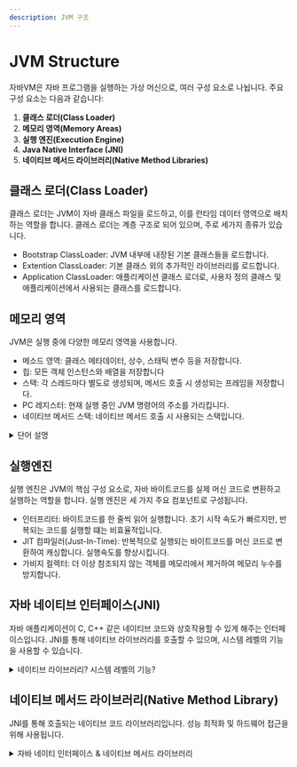 ```yaml
---
description: JVM 구조
---
```


# JVM Structure

자바VM은 자바 프로그램을 실행하는 가상 머신으로, 여러 구성 요소로 나뉩니다. 주요 구성 요소는 다음과 같습니다:

1. **클래스 로더(Class Loader)**
2. **메모리 영역(Memory Areas)**
3. **실행 엔진(Execution Engine)**
4. **Java Native Interface (JNI)**
5. **네이티브 메서드 라이브러리(Native Method Libraries)**



## 클래스 로더(Class Loader)

클래스 로더는 JVM이 자바 클래스 파일을 로드하고, 이를 런타임 데이터 영역으로 배치하는 역할을 합니다. 클래스 로더는 계층 구조로 되어 있으며, 주로 세가지 종류가 있습니다.

* Bootstrap ClassLoader: JVM 내부에 내장된 기본 클래스들을 로드합니다.
* Extention ClassLoader: 기본 클래스 외의 추가적인 라이브러리를 로드합니다.
* Application ClassLoader: 애플리케이션 클래스 로더로, 사용자 정의 클래스 및 애플리케이션에서 사용되는 클래스를 로드합니다.



## 메모리 영역

JVM은 실행 중에 다양한 메모리 영역을 사용합니다.

* 메소드 영역: 클래스 메타데이터, 상수, 스태틱 변수 등을 저장합니다.
* 힙: 모든 객체 인스턴스와 배열을 저장합니다
* 스택: 각 스레드마다 별도로 생성되며, 메서드 호출 시 생성되는 프레임을 저장합니다.
* PC 레지스터: 현재 실행 중인 JVM 명령어의 주소를 가리킵니다.
* 네이티브 메서드 스택: 네이티브 메서드 호출 시 사용되는 스택입니다.

<details>

<summary> 단어 설명</summary>

#### 메소드 영역(Method Area)

* **클래스 메타데이터(Class Metadata)**: 클래스에 대한 정보를 포함합니다. 예를 들어, 클래스 이름, 부모 클래스, 메서드 및 필드 정보 등이 있습니다.
* **상수(Constant)**: 프로그램 내에서 변하지 않는 값을 의미합니다. 예를 들어, `final` 키워드로 선언된 변수나 리터럴(literals)이 있습니다.
* **스태틱 변수(Static Variable)**: 클래스 수준에서 선언된 변수로, 모든 인스턴스가 공유합니다. `static` 키워드로 선언됩니다.

#### 힙(Heap)

* **객체 인스턴스(Object Instance)**: 클래스를 통해 생성된 실제 데이터 구조입니다. 예를 들어, `new` 키워드를 사용해 생성된 객체입니다.
* **배열(Array)**: 동일한 타입의 데이터가 연속적으로 저장된 자료 구조입니다. 예를 들어, `int[] arr = new int[10];`와 같은 선언이 있습니다.

#### 스택(Stack)

* **스레드(Thread)**: 프로그램의 실행 단위를 의미합니다. 자바에서는 멀티스레딩을 통해 여러 작업을 동시에 실행할 수 있습니다.
* **메서드 호출(Method Call)**: 프로그램이 메서드를 실행하는 것을 의미합니다. 예를 들어, `object.methodName();`처럼 메서드를 호출합니다.
* **프레임(Frame)**: 메서드 호출 시 생성되는 데이터 구조로, 지역 변수, 파라미터, 반환 주소 등이 포함됩니다.

#### PC 레지스터(Program Counter Register)

* **JVM 명령어(JVM Instruction)**: 자바 바이트코드로 작성된 명령어입니다. JVM이 실행할 수 있는 최소 단위의 코드입니다.
* **주소(Address)**: 메모리의 특정 위치를 가리키는 값입니다. PC 레지스터는 현재 실행 중인 명령어의 위치를 가리킵니다.

#### 네이티브 메서드 스택(Native Method Stack)

* **네이티브 메서드(Native Method)**: 자바가 아닌 다른 프로그래밍 언어(C, C++ 등)로 작성된 메서드입니다. JNI(Java Native Interface)를 통해 호출됩니다.
* **스택(Stack)**: 데이터 구조의 하나로, LIFO(Last In First Out) 원칙에 따라 데이터를 저장하고 제거합니다. 네이티브 메서드 호출 시에도 스택을 사용합니다.

</details>



## 실행엔진

실행 엔진은 JVM의 핵심 구성 요소로, 자바 바이트코드를 실제 머신 코드로 변환하고 실행하는 역할을 합니다. 실행 엔진은 세 가지 주요 컴포넌트로 구성됩니다.

* 인터프리터: 바이트코드를 한 줄씩 읽어 실행합니다. 초기 시작 속도가 빠르지만, 반복되는 코드를 실행할 떄는 비효율적입니다.
* JIT 컴파일러(Just-In-Time): 반복적으로 실행되는 바이트코드를 머신 코드로 변환하여 캐싱합니다. 실행속도를 향상시킵니다.
* 가비지 컬렉터: 더 이상 참조되지 않는 객체를 메모리에서 제거하여 메모리 누수를 방지합니다.



## 자바 네이티브 인터페이스(JNI)

자바 애플리케이션이 C, C++ 같은 네이티브 코드와 상호작용할 수 있게 해주는 인터페이스입니다. JNI를 통해 네이티브 라이브러리를 호출할 수 있으며, 시스템 레벨의 기능을 사용할 수 있습니다.

<details>

<summary>네이티브 라이브러리? 시스템 레벨의 기능?</summary>

#### 네이티브 라이브러리(Native Library)

**정의**

* **네이티브 라이브러리**: C, C++ 등의 언어로 작성된 라이브러리로, 자바 애플리케이션에서 JNI(Java Native Interface)를 통해 호출할 수 있습니다. 네이티브 라이브러리는 자바가 기본적으로 제공하지 않는 저수준의 기능이나 최적화된 성능을 제공합니다.

**용도**

* **성능 최적화**: 일부 연산이나 처리가 자바보다 C/C++에서 더 빠르게 실행될 수 있기 때문에 성능을 최적화하기 위해 네이티브 라이브러리를 사용합니다.
* **플랫폼 종속 기능**: 자바가 추상화한 기능 외에 특정 운영체제나 하드웨어에서만 사용할 수 있는 기능을 접근하기 위해 사용됩니다.
* **기존 코드 재사용**: 이미 존재하는 C/C++ 라이브러리를 재사용하여 개발 시간을 절약하고 기능을 확장할 수 있습니다.

#### 시스템 레벨의 기능(System-Level Functions)

**정의**

* **시스템 레벨의 기능**: 운영체제의 핵심 기능에 직접 접근하거나 제어하는 저수준 기능을 의미합니다. 이러한 기능들은 일반적으로 시스템 콜(System Call)을 통해 접근하며, 파일 시스템, 메모리 관리, 하드웨어 제어 등과 관련된 작업을 포함합니다.

**예시**

* **파일 시스템 접근**: 파일 생성, 읽기, 쓰기, 삭제 등의 작업을 수행합니다.
* **네트워크 통신**: 소켓 프로그래밍을 통해 네트워크 인터페이스를 직접 제어하고 통신을 수행합니다.
* **메모리 관리**: 동적 메모리 할당, 해제, 메모리 맵핑 등을 수행합니다.
* **프로세스 관리**: 프로세스 생성, 종료, 프로세스 간 통신(IPC) 등을 제어합니다.
* **하드웨어 제어**: 특정 하드웨어 장치(예: 프린터, 센서, 그래픽 카드 등)를 제어하고, 직접 상호작용합니다.

</details>



## 네이티브 메서드 라이브러리(Native Method Library)

JNI를 통해 호출되는 네이티브 코드 라이브러리입니다. 성능 최적화 및 하드웨어 접근을 위해 사용됩니다.

<details>

<summary> 자바 네이티 인터페이스 &#x26; 네이티브 메서드 라이브러리</summary>

JNI는 Java 애플리케이션이 네이티브 메서드 라이브러리에 정의된 네이티브 코드를 호출할 수 있도록 하는 인터페이스입니다. 네이티브 메서드 라이브러리는 실제 네이티브 함수들을 포함하고 있으며, 이 함수들은 시스템 콜을 사용하여 하드웨어 접근이나 성능 최적화를 수행할 수 있습니다. Java 애플리케이션이 네이티브 메서드를 호출하면, JNI는 네이티브 메서드 라이브러리에서 해당 함수의 주소를 찾아 호출을 수행합니다.

</details>

